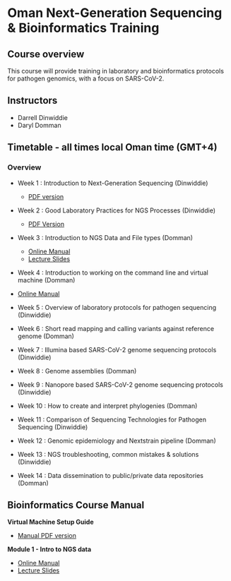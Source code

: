 # Oman Next-Generation Sequencing & Bioinformatics Training

## Course overview
This course will provide training in laboratory and bioinformatics protocols for pathogen genomics, with a focus on SARS-CoV-2.

## Instructors
- Darrell Dinwiddie
- Daryl Domman

## Timetable - all times local Oman time (GMT+4)
### Overview

- Week 1 : Introduction to Next-Generation Sequencing (Dinwiddie)
  - [PDF version](lectures/1_Introduction_to_Next_Gen_Sequencing.pdf)

- Week 2 : Good Laboratory Practices for NGS Processes (Dinwiddie)
  - [PDF Version](lectures/2_Good_Lab_Practices.pdf)

- Week 3 : Introduction to NGS Data and File types (Domman)
  - [Online Manual](manuals/01_Intro_to_NGS/module_Intro.md)
  - [Lecture Slides](lectures/3_Intro_to_NGS_Data.pdf)
- Week 4 : Introduction to working on the command line and virtual machine (Domman)
- [Online Manual](manuals/02_Command_Line/Command_Line_Intro.md)
- Week 5 : Overview of laboratory protocols for pathogen sequencing (Dinwiddie)
- Week 6 : Short read mapping and calling variants against reference genome (Domman)
- Week 7 : Illumina based SARS-CoV-2 genome sequencing protocols (Dinwiddie)
- Week 8 : Genome assemblies (Domman)
- Week 9 : Nanopore based SARS-CoV-2 genome sequencing protocols (Dinwiddie)
- Week 10 : How to create and interpret phylogenies (Domman)
- Week 11 : Comparison of Sequencing Technologies for Pathogen Sequencing (Dinwiddie)
- Week 12 : Genomic epidemiology and Nextstrain pipeline (Domman)
- Week 13 : NGS troubleshooting, common mistakes & solutions (Dinwiddie)
- Week 14 : Data dissemination to public/private data repositories (Domman)

## Bioinformatics Course Manual
**Virtual Machine Setup Guide**
- [Manual PDF version](manuals/VM_Setup_Guide.pdf)

**Module 1 - Intro to NGS data**
  - [Online Manual](manuals/01_Intro_to_NGS/module_Intro.md)
  - [Lecture Slides](lectures/3_Intro_to_NGS_Data.pdf)
